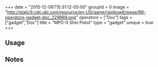 +++
date = "2015-12-06T15:31:12-05:00"
groupId = 0
image = "http://static9.cdn.ubi.com/resource/en-US/game/rainbow6/siege/R6-operators-gadget-doc_229889.png"
operators = ["Doc"]
tags = ["gadget","Doc"]
title = "MPD-0 Stim Pistol"
type = "gadget"
unique = true
+++

## Usage

## Notes
